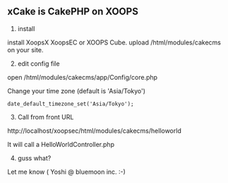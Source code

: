 xCake is CakePHP on XOOPS
-------------------------

1. install

install XoopsX XoopsEC or XOOPS Cube.
upload /html/modules/cakecms on your site.

2. edit config file

open /html/modules/cakecms/app/Config/core.php

Change your time zone (default is 'Asia/Tokyo')

	date_default_timezone_set('Asia/Tokyo');

3. Call from front URL

http://localhost/xoopsec/html/modules/cakecms/helloworld

It will call a HelloWorldController.php

4. guss what?

Let me know ( Yoshi @ bluemoon inc. :-)